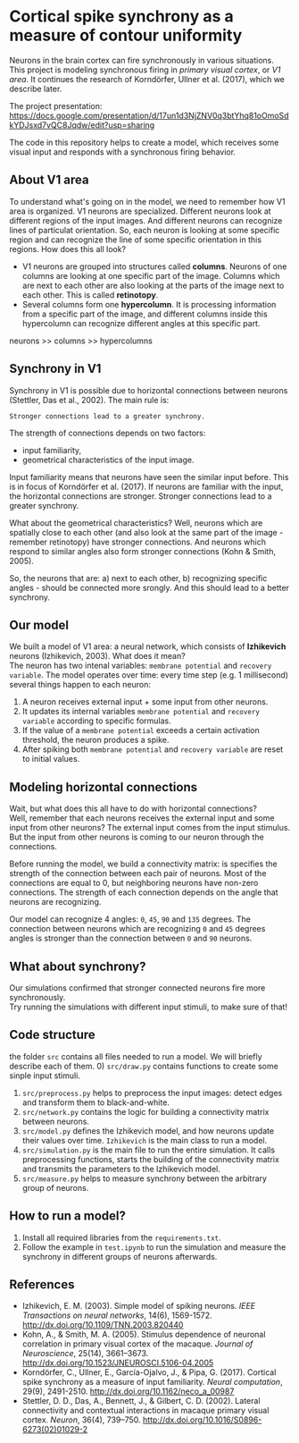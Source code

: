 # Cortical spike synchrony as a measure of contour uniformity
Neurons in the brain cortex can fire synchronously in various situations. This project is modeling synchronous firing in *primary visual cortex*, or *V1 area*. It continues the research of Korndörfer, Ullner et al. (2017), which we describe later.  

The project presentation:   
https://docs.google.com/presentation/d/17un1d3NjZNV0q3btYhq81oOmoSdkYDJsxd7vQC8Jqdw/edit?usp=sharing

The code in this repository helps to create a model, which receives some visual input and responds with a synchronous firing behavior.

## About V1 area
To understand what's going on in the model, we need to remember how V1 area is organized. V1 neurons are specialized. Different neurons look at different regions of the input images. And different neurons can recognize lines of particulat orientation. So, each neuron is looking at some specific region and can recognize the line of some specific orientation in this regions. How does this all look?

- V1 neurons are grouped into structures called **columns**. Neurons of one columns are looking at one specific part of the image. Columns which are next to each other are also looking at the parts of the image next to each other. This is called **retinotopy**.  
- Several columns form one **hypercolumn**. It is processing information from a specific part of the image, and different columns inside this hypercolumn can recognize different angles at this specific part.  

neurons >> columns >> hypercolumns

## Synchrony in V1
Synchrony in V1 is possible due to horizontal connections between neurons (Stettler, Das et al., 2002). The main rule is:
```
Stronger connections lead to a greater synchrony. 
```
The strength of connections depends on two factors:
- input familiarity,
- geometrical characteristics of the input image.

Input familiarity means that neurons have seen the similar input before. This is in focus of Korndörfer et al. (2017). If neurons are familiar with the input, the horizontal connections are stronger. Stronger connections lead to a greater synchrony.

What about the geometrical characteristics? Well, neurons which are spatially close to each other (and also look at the same part of the image - remember retinotopy) have stronger connections. And neurons which respond to similar angles also form stronger connections (Kohn & Smith, 2005).

So, the neurons that are: a) next to each other, b) recognizing specific angles - should be connected more srongly. And this should lead to a better synchrony. 

## Our model
We built a model of V1 area: a neural network, which consists of **Izhikevich** neurons (Izhikevich, 2003). What does it mean?  
The neuron has two intenal variables: `membrane potential` and `recovery variable`. The model operates over time: every time step (e.g. 1 millisecond) several things happen to each neuron:

1. A neuron receives external input + some input from other neurons.
2. It updates its internal variables `membrane potential` and `recovery variable` according to specific formulas.
3. If the value of a `membrane potential` exceeds a certain activation threshold, the neuron produces a spike.
4. After spiking both `membrane potential` and `recovery variable` are reset to initial values.

## Modeling horizontal connections
Wait, but what does this all have to do with horizontal connections?  
Well, remember that each neurons receives the external input and some input from other neurons? The external input comes from the input stimulus. But the input from other neurons is coming to our neuron through the connections.  

Before running the model, we build a connectivity matrix: is specifies the strength of the connection between each pair of neurons. Most of the connections are equal to 0, but neighboring neurons have non-zero connections. The strength of each connection depends on the angle that neurons are recognizing.  

Our model can recognize 4 angles: `0`, `45`, `90` and `135` degrees. The connection between neurons which are recognizing `0` and `45` degrees angles is stronger than the connection between `0` and `90` neurons.

## What about synchrony?
Our simulations confirmed that stronger connected neurons fire more synchronously.  
Try running the simulations with different input stimuli, to make sure of that!

## Code structure
the folder `src` contains all files needed to run a model. We will briefly describe each of them.
0) `src/draw.py` contains functions to create some sinple input stimuli.
1) `src/preprocess.py` helps to preprocess the input images: detect edges and transform them to black-and-white.
2) `src/network.py` contains the logic for building a connectivity matrix between neurons.
3) `src/model.py` defines the Izhikevich model, and how neurons update their values over time. `Izhikevich` is the main class to run a model.
4) `src/simulation.py` is the main file to run the entire simulation. It calls preprocessing functions, starts the building of the connectivity matrix and transmits the parameters to the Izhikevich model.
5) `src/measure.py` helps to measure synchrony between the arbitrary group of neurons.

## How to run a model?
1) Install all required libraries from the `requirements.txt`.
2) Follow the example in `test.ipynb` to run the simulation and measure the synchrony in different groups of neurons afterwards.

## References
* Izhikevich, E. M. (2003). Simple model of spiking neurons. *IEEE Transactions on neural networks*, 14(6), 1569-1572. http://dx.doi.org/10.1109/TNN.2003.820440
* Kohn, A., & Smith, M. A. (2005). Stimulus dependence of neuronal correlation in primary visual cortex of the macaque. *Journal of Neuroscience*, 25(14), 3661–3673. http://dx.doi.org/10.1523/JNEUROSCI.5106-04.2005
* Korndörfer, C., Ullner, E., García-Ojalvo, J., & Pipa, G. (2017). Cortical spike synchrony as a measure of input familiarity. *Neural computation*, 29(9), 2491-2510. http://dx.doi.org/10.1162/neco_a_00987
* Stettler, D. D., Das, A., Bennett, J., & Gilbert, C. D. (2002). Lateral connectivity and contextual interactions in macaque primary visual cortex. *Neuron*, 36(4), 739–750. http://dx.doi.org/10.1016/S0896-6273(02)01029-2
